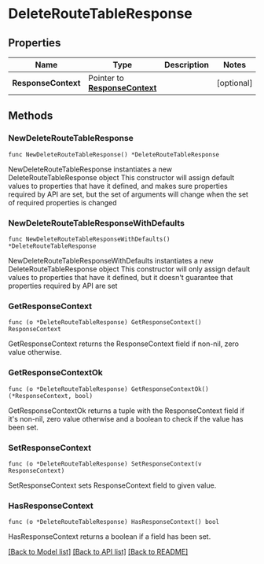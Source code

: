 # DeleteRouteTableResponse

## Properties

Name | Type | Description | Notes
------------ | ------------- | ------------- | -------------
**ResponseContext** | Pointer to [**ResponseContext**](ResponseContext.md) |  | [optional] 

## Methods

### NewDeleteRouteTableResponse

`func NewDeleteRouteTableResponse() *DeleteRouteTableResponse`

NewDeleteRouteTableResponse instantiates a new DeleteRouteTableResponse object
This constructor will assign default values to properties that have it defined,
and makes sure properties required by API are set, but the set of arguments
will change when the set of required properties is changed

### NewDeleteRouteTableResponseWithDefaults

`func NewDeleteRouteTableResponseWithDefaults() *DeleteRouteTableResponse`

NewDeleteRouteTableResponseWithDefaults instantiates a new DeleteRouteTableResponse object
This constructor will only assign default values to properties that have it defined,
but it doesn't guarantee that properties required by API are set

### GetResponseContext

`func (o *DeleteRouteTableResponse) GetResponseContext() ResponseContext`

GetResponseContext returns the ResponseContext field if non-nil, zero value otherwise.

### GetResponseContextOk

`func (o *DeleteRouteTableResponse) GetResponseContextOk() (*ResponseContext, bool)`

GetResponseContextOk returns a tuple with the ResponseContext field if it's non-nil, zero value otherwise
and a boolean to check if the value has been set.

### SetResponseContext

`func (o *DeleteRouteTableResponse) SetResponseContext(v ResponseContext)`

SetResponseContext sets ResponseContext field to given value.

### HasResponseContext

`func (o *DeleteRouteTableResponse) HasResponseContext() bool`

HasResponseContext returns a boolean if a field has been set.


[[Back to Model list]](../README.md#documentation-for-models) [[Back to API list]](../README.md#documentation-for-api-endpoints) [[Back to README]](../README.md)



